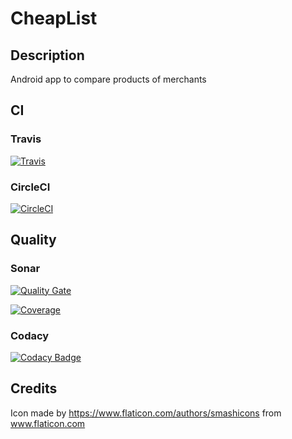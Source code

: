 # CheapList

## Description
Android app to compare products of merchants

## CI
### Travis
[![Travis](https://travis-ci.org/Calebzor/CheapList.svg?branch=master)](https://travis-ci.org/Calebzor/CheapList)

### CircleCI
[![CircleCI](https://circleci.com/gh/Calebzor/CheapList.svg?style=shield&circle-token=93f9612f2e7c32128da18999d4936aab7580a347)](https://circleci.com/gh/Calebzor/CheapList)

## Quality
### Sonar
[![Quality Gate](https://sonarcloud.io/api/badges/gate?key=CheapList%3Aapp)](https://sonarcloud.io/dashboard/index/CheapList%3Aapp)

[![Coverage](https://sonarcloud.io/api/badges/measure?key=CheapList%3Aapp&metric=coverage)](https://sonarcloud.io/dashboard/index/CheapList%3Aapp)

### Codacy
[![Codacy Badge](https://api.codacy.com/project/badge/Grade/18eedd63d43844f0b5e608d41b94be8c)](https://www.codacy.com/app/calebzor/CheapList?utm_source=github.com&amp;utm_medium=referral&amp;utm_content=Calebzor/CheapList&amp;utm_campaign=Badge_Grade)

## Credits

Icon made by https://www.flaticon.com/authors/smashicons from www.flaticon.com
